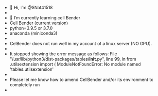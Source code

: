 - 👋 Hi, I’m @SNat41518
- 
- 🌱 I’m currently learning cell Bender
- Cell Bender (current version)
- python=3.9.5  or 3.7.0
- anaconda (miniconda3)
-
- CelBender does not run well in my account of a linux server (NO GPU).
- 
- It stopped showing the error message as follows:
File "/usr/lib/python3/dist-packages/tables/__init__.py", line 99, in <module>
    from .utilsextension import (
ModuleNotFoundError: No module named 'tables.utilsextension'   
-
- Please let me know how to amend CellBender and/or its environment to completely run
- 
<!---
SNat41518/SNat41518 
--->
